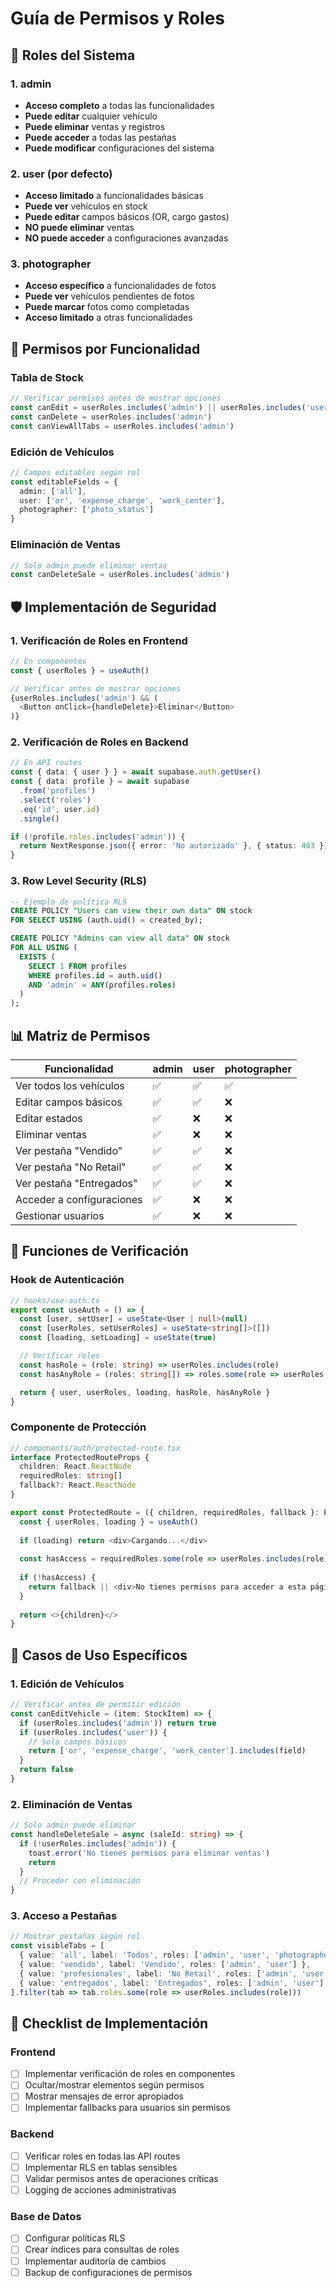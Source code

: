 # Guía de Permisos y Roles

## 👥 Roles del Sistema

### 1. **admin**
- **Acceso completo** a todas las funcionalidades
- **Puede editar** cualquier vehículo
- **Puede eliminar** ventas y registros
- **Puede acceder** a todas las pestañas
- **Puede modificar** configuraciones del sistema

### 2. **user** (por defecto)
- **Acceso limitado** a funcionalidades básicas
- **Puede ver** vehículos en stock
- **Puede editar** campos básicos (OR, cargo gastos)
- **NO puede eliminar** ventas
- **NO puede acceder** a configuraciones avanzadas

### 3. **photographer**
- **Acceso específico** a funcionalidades de fotos
- **Puede ver** vehículos pendientes de fotos
- **Puede marcar** fotos como completadas
- **Acceso limitado** a otras funcionalidades

## 🔐 Permisos por Funcionalidad

### Tabla de Stock
```typescript
// Verificar permisos antes de mostrar opciones
const canEdit = userRoles.includes('admin') || userRoles.includes('user')
const canDelete = userRoles.includes('admin')
const canViewAllTabs = userRoles.includes('admin')
```

### Edición de Vehículos
```typescript
// Campos editables según rol
const editableFields = {
  admin: ['all'],
  user: ['or', 'expense_charge', 'work_center'],
  photographer: ['photo_status']
}
```

### Eliminación de Ventas
```typescript
// Solo admin puede eliminar ventas
const canDeleteSale = userRoles.includes('admin')
```

## 🛡️ Implementación de Seguridad

### 1. Verificación de Roles en Frontend
```typescript
// En componentes
const { userRoles } = useAuth()

// Verificar antes de mostrar opciones
{userRoles.includes('admin') && (
  <Button onClick={handleDelete}>Eliminar</Button>
)}
```

### 2. Verificación de Roles en Backend
```typescript
// En API routes
const { data: { user } } = await supabase.auth.getUser()
const { data: profile } = await supabase
  .from('profiles')
  .select('roles')
  .eq('id', user.id)
  .single()

if (!profile.roles.includes('admin')) {
  return NextResponse.json({ error: 'No autorizado' }, { status: 403 })
}
```

### 3. Row Level Security (RLS)
```sql
-- Ejemplo de política RLS
CREATE POLICY "Users can view their own data" ON stock
FOR SELECT USING (auth.uid() = created_by);

CREATE POLICY "Admins can view all data" ON stock
FOR ALL USING (
  EXISTS (
    SELECT 1 FROM profiles 
    WHERE profiles.id = auth.uid() 
    AND 'admin' = ANY(profiles.roles)
  )
);
```

## 📊 Matriz de Permisos

| Funcionalidad | admin | user | photographer |
|---------------|-------|------|--------------|
| Ver todos los vehículos | ✅ | ✅ | ✅ |
| Editar campos básicos | ✅ | ✅ | ❌ |
| Editar estados | ✅ | ❌ | ❌ |
| Eliminar ventas | ✅ | ❌ | ❌ |
| Ver pestaña "Vendido" | ✅ | ✅ | ❌ |
| Ver pestaña "No Retail" | ✅ | ✅ | ❌ |
| Ver pestaña "Entregados" | ✅ | ✅ | ❌ |
| Acceder a configuraciones | ✅ | ❌ | ❌ |
| Gestionar usuarios | ✅ | ❌ | ❌ |

## 🔧 Funciones de Verificación

### Hook de Autenticación
```typescript
// hooks/use-auth.ts
export const useAuth = () => {
  const [user, setUser] = useState<User | null>(null)
  const [userRoles, setUserRoles] = useState<string[]>([])
  const [loading, setLoading] = useState(true)

  // Verificar roles
  const hasRole = (role: string) => userRoles.includes(role)
  const hasAnyRole = (roles: string[]) => roles.some(role => userRoles.includes(role))

  return { user, userRoles, loading, hasRole, hasAnyRole }
}
```

### Componente de Protección
```typescript
// components/auth/protected-route.tsx
interface ProtectedRouteProps {
  children: React.ReactNode
  requiredRoles: string[]
  fallback?: React.ReactNode
}

export const ProtectedRoute = ({ children, requiredRoles, fallback }: ProtectedRouteProps) => {
  const { userRoles, loading } = useAuth()
  
  if (loading) return <div>Cargando...</div>
  
  const hasAccess = requiredRoles.some(role => userRoles.includes(role))
  
  if (!hasAccess) {
    return fallback || <div>No tienes permisos para acceder a esta página</div>
  }
  
  return <>{children}</>
}
```

## 🚨 Casos de Uso Específicos

### 1. Edición de Vehículos
```typescript
// Verificar antes de permitir edición
const canEditVehicle = (item: StockItem) => {
  if (userRoles.includes('admin')) return true
  if (userRoles.includes('user')) {
    // Solo campos básicos
    return ['or', 'expense_charge', 'work_center'].includes(field)
  }
  return false
}
```

### 2. Eliminación de Ventas
```typescript
// Solo admin puede eliminar
const handleDeleteSale = async (saleId: string) => {
  if (!userRoles.includes('admin')) {
    toast.error('No tienes permisos para eliminar ventas')
    return
  }
  // Proceder con eliminación
}
```

### 3. Acceso a Pestañas
```typescript
// Mostrar pestañas según rol
const visibleTabs = [
  { value: 'all', label: 'Todos', roles: ['admin', 'user', 'photographer'] },
  { value: 'vendido', label: 'Vendido', roles: ['admin', 'user'] },
  { value: 'profesionales', label: 'No Retail', roles: ['admin', 'user'] },
  { value: 'entregados', label: 'Entregados', roles: ['admin', 'user'] }
].filter(tab => tab.roles.some(role => userRoles.includes(role)))
```

## 📝 Checklist de Implementación

### Frontend
- [ ] Implementar verificación de roles en componentes
- [ ] Ocultar/mostrar elementos según permisos
- [ ] Mostrar mensajes de error apropiados
- [ ] Implementar fallbacks para usuarios sin permisos

### Backend
- [ ] Verificar roles en todas las API routes
- [ ] Implementar RLS en tablas sensibles
- [ ] Validar permisos antes de operaciones críticas
- [ ] Logging de acciones administrativas

### Base de Datos
- [ ] Configurar políticas RLS
- [ ] Crear índices para consultas de roles
- [ ] Implementar auditoría de cambios
- [ ] Backup de configuraciones de permisos 